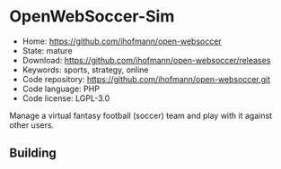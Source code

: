 # OpenWebSoccer-Sim

- Home: https://github.com/ihofmann/open-websoccer
- State: mature
- Download: https://github.com/ihofmann/open-websoccer/releases
- Keywords: sports, strategy, online
- Code repository: https://github.com/ihofmann/open-websoccer.git
- Code language: PHP
- Code license: LGPL-3.0

Manage a virtual fantasy football (soccer) team and play with it against other users.

## Building
